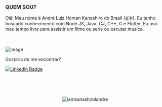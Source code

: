 ### QUEM SOU?

Olá! Meu nome é André Luiz Homan Kanashiro do Brasil (🇧🇷). Eu tenho buscado conhecimento com Node.JS, Java, C#, C++, C e Flutter. Eu uso meu tempo livre para assistir um filme ou serie ou escutar musica.
<br /><br /><br />

![image](https://github.com/iamkanashirolandre/iamkanashirolandre/blob/main/dino.gif)


Gostaria de me encontrar?

[![Linkedin Badge](https://img.shields.io/badge/-LinkedIn-blue?style=flat-square&logo=Linkedin&logoColor=white&link=https://www.linkedin.com/in/andr%C3%A9-luiz-h-kanashiro-948593185/)](https://www.linkedin.com/in/andr%C3%A9-luiz-h-kanashiro-948593185/)

<br /><br /><br />

<p align="center">
<img src="https://github-readme-stats.vercel.app/api?username=iamkanashirolandre&show_icons=true" alt="iamkanashirolandre"/>
</p>


